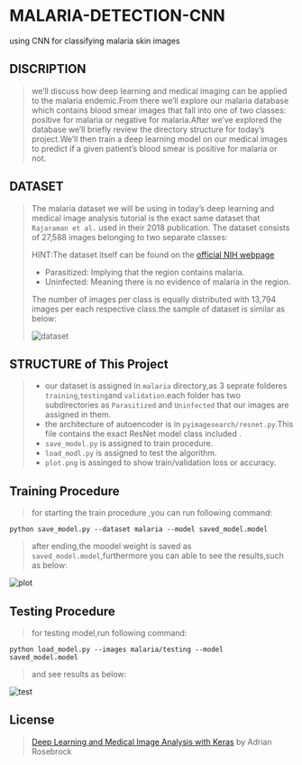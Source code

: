 # MALARIA-DETECTION-CNN
using CNN for classifying malaria skin images
## DISCRIPTION
>  we’ll discuss how deep learning and medical imaging can be applied to the malaria endemic.From there we’ll explore our malaria database which contains blood smear images that fall into one of two classes: positive for malaria or negative for malaria.After we’ve explored the database we’ll briefly review the directory structure for today’s project.We’ll then train a deep learning model on our medical images to predict if a given patient’s blood smear is positive for malaria or not.
>  
## DATASET
> The malaria dataset we will be using in today’s deep learning and medical image analysis tutorial is the exact same dataset that `Rajaraman et al.` used in their 2018 publication. The dataset consists of 27,588 images belonging to two separate classes:
>
> HINT:The dataset itself can be found on the [official NIH webpage](https://lhncbc.nlm.nih.gov/LHC-downloads/downloads.html#malaria-datasets)
> * Parasitized: Implying that the region contains malaria.
> * Uninfected: Meaning there is no evidence of malaria in the region.
> 
>  The number of images per class is equally distributed with 13,794 images per each respective class.the sample of dataset is similar as below:
>  
> ![dataset](https://user-images.githubusercontent.com/53394692/111433957-326c8300-8714-11eb-9c0b-9e23b8efc3d7.PNG)
## STRUCTURE of This Project
> * our dataset is assigned in `malaria` directory,as 3 seprate folderes `training`,`testing`and `validation`.each folder has two subdirectories as `Parasitized` and `Uninfected` that our images are assigned in them.
> * the architecture of autoencoder is in `pyimagesearch/resnet.py`.This file contains the exact ResNet model class included .
> * `save_model.py` is assigned to train procedure.
> * `load_modl.py` is assigned to test the algorithm.
> * `plot.png` is assinged to show train/validation loss or accuracy.
## Training Procedure
> for starting the train procedure ,you can run following command:
```
python save_model.py --dataset malaria --model saved_model.model
```
> after ending,the moodel weight is saved as `saved_model.model`,furthermore you can able to see the results,such as below:
>
![plot](https://user-images.githubusercontent.com/53394692/111466264-4d50ee80-8738-11eb-8cb4-131fa4dc68d1.png)

## Testing Procedure
> for testing model,run following command:
```
python load_model.py --images malaria/testing --model saved_model.model
```
> and see results as below:
> 
![test](https://user-images.githubusercontent.com/53394692/111469002-70c96880-873b-11eb-9683-7259482bd200.PNG)







































## License
> [Deep Learning and Medical Image Analysis with Keras](https://www.pyimagesearch.com/2018/12/03/deep-learning-and-medical-image-analysis-with-keras/) by Adrian Rosebrock




